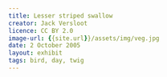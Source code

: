 ```yaml
---
title: Lesser striped swallow
creator: Jack Versloot
licence: CC BY 2.0
image-url: {{site.url}}/assets/img/veg.jpg
date: 2 October 2005
layout: exhibit
tags: bird, day, twig
---
```


